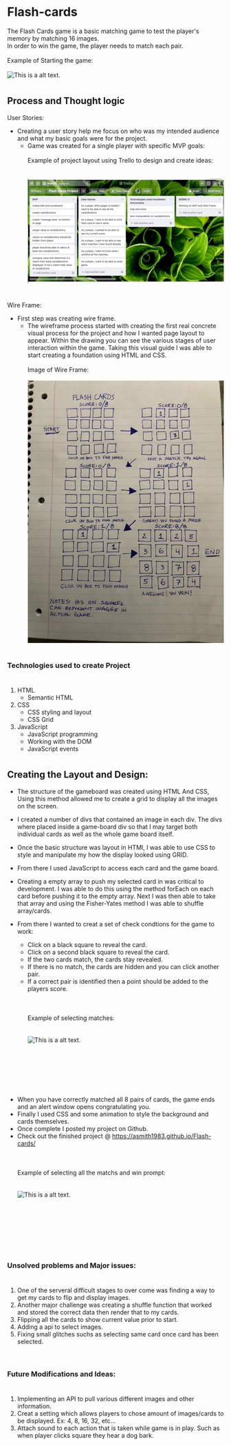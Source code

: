 #
# Flash-cards

The Flash Cards game is a basic matching game to test the player's memory by matching 16 images. <br> In order to win the game, the player needs to match each pair.
<br><br>Example of Starting the game:
<br><br>
          ![This is a alt text.](https://github.com/ASmith1983/Flash-cards/blob/main/Images%26gifs/FlashCards-%20img:gif/FlashCards-startGame.gif "Flashcards-startGame.")

# 
## Process and Thought logic

User Stories:
* Creating a user story help me focus on who was my intended audience and what my basic goals were for the project.
  * Game was created for a single player with specific MVP goals:
    <br><br>
    Example of project layout using Trello to design and create ideas:
<br><br>    
          ![This is a alt text.](https://github.com/ASmith1983/Flash-cards/blob/main/Images%26gifs/FlashCards-%20img:gif/Flash%20Cards-%20User%20stories.jpg "Flashcards-userStories.")
          
#

Wire Frame: 
* First step was creating wire frame.
  * The wireframe process started with creating the first real concrete visual process for the project and how I wanted page layout to appear.
    Within the drawing you can see the various stages of user interaction within the game. Taking this visual guide I was able to start creating
    a foundation using HTML and CSS. 
<br><br>Image of Wire Frame:
<br><br>
          ![This is a alt text.](https://github.com/ASmith1983/Flash-cards/blob/main/Images%26gifs/FlashCards-%20img:gif/IMG_9124.JPG "Flashcards-wire frame.")
 
#
### Technologies used to create Project
#

1. HTML
   * Semantic HTML
1. CSS
   * CSS styling and layout
   * CSS Grid
1. JavaScript
   * JavaScript programming
   * Working with the DOM
   * JavaScript events



#
## Creating the Layout and Design:

* The structure of the gameboard was created using HTML And CSS, Using this method allowed me to create a grid to display all the images on the screen.

* I created a number of divs that contained an image in each div. The divs where placed inside a game-board div so that I may target both individual cards
  as well as the whole game board itself.

* Once the basic structure was layout in HTMl, I was able to use CSS to style and manipulate my how the display looked using GRID.

* From there I used JavaScript to access each card and the game board. 

* Creating a empty array to push my selected card in was critical to development. I was able to do this using the method forEach on each card before pushing
 it to the empty array. Next I was then able to take that array and using the Fisher-Yates method I was able to shuffle array/cards.

* From there I wanted to creat a set of check condtions for the game to work:
  * Click on a black square to reveal the card.
  * Click on a second black square to reveal the card.
  * If the two cards match, the cards stay revealed.
  * If there is no match, the cards are hidden and you can click another pair.
  * If a correct pair is identified then a point should be added to the players score. 
<br><br>
<br><br>
          Example of selecting matches:
<br><br>          
          ![This is a alt text.](https://github.com/ASmith1983/Flash-cards/blob/main/Images%26gifs/FlashCards-%20img:gif/FlashCards-%20finding_a_match.gif "Flashcards-finding a match.")
#
<br><br>
<br><br>
   * When you have correctly matched all 8 pairs of cards, the game ends and an alert window opens congratulating you.
   * Finally I used CSS and some animation to style the background and cards themselves. 
   * Once complete I posted my project on Github.
   * Check out the finished project @ https://asmith1983.github.io/Flash-cards/<br><br>
<br><br>
          Example of selecting all the matchs and win prompt:
<br><br>          
          ![This is a alt text.](https://github.com/ASmith1983/Flash-cards/blob/main/Images%26gifs/FlashCards-%20img:gif/FlashCards-%20endGame.gif "Flashcards-Game over.")
#
<br><br>
<br><br>
 
#
### Unsolved problems and Major issues:
#

1. One of the serveral difficult stages to over come was finding a way to get my cards to flip and display images.
1. Another major challenge was creating a shuffle function that worked and stored the correct data then render that to my cards. 
1. Flipping all the cards to show current value prior to start.
1. Adding a api to select images.
1. Fixing small glitches suchs as selecting same card once card has been selected.
<br><br>
#

#
### Future Modifications and Ideas:
#

1. Implementing an API to pull various different images and other information.
1. Creat a setting which allows players to chose amount of images/cards to be displayed. Ex: 4, 8, 16, 32, etc...
1. Attach sound to each action that is taken while game is in play. Such as when player clicks square they hear a dog bark.
<br><br>
#
